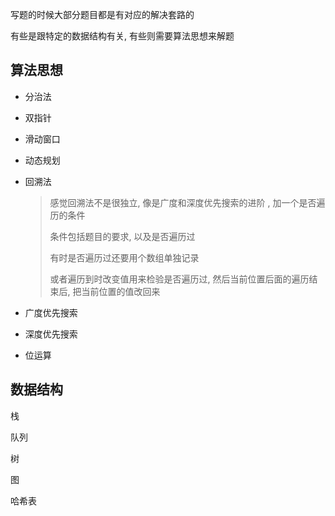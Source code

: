 写题的时候大部分题目都是有对应的解决套路的

有些是跟特定的数据结构有关, 有些则需要算法思想来解题



## 算法思想

- 分治法

- 双指针

- 滑动窗口

- 动态规划

- 回溯法

  > 感觉回溯法不是很独立, 像是广度和深度优先搜索的进阶 , 加一个是否遍历的条件
  >
  > 条件包括题目的要求, 以及是否遍历过
  >
  > 有时是否遍历过还要用个数组单独记录
  >
  > 或者遍历到时改变值用来检验是否遍历过, 然后当前位置后面的遍历结束后, 把当前位置的值改回来

- 广度优先搜索

- 深度优先搜索

- 位运算

## 数据结构

栈

队列

树

图

哈希表